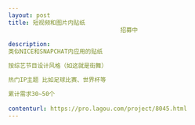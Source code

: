 ```yaml
---                
layout: post       
title: 短视频和图片内贴纸
                                招募中
           
description: 
类似NICE和SNAPCHAT内应用的贴纸

按综艺节目设计风格（如这就是街舞）

热门IP主题 比如足球比赛、世界杯等

累计需求30~50个
     
contenturl: https://pro.lagou.com/project/8045.html      
---                 
```

